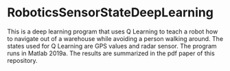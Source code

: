 # RoboticsSensorStateDeepLearning

This is a deep learning program that uses Q Learning to teach a robot how to navigate out of a warehouse while avoiding a person walking around. The states used for Q Learning are GPS values and radar sensor. The program runs in Matlab 2019a. The results are summarized in the pdf paper of this repository.
